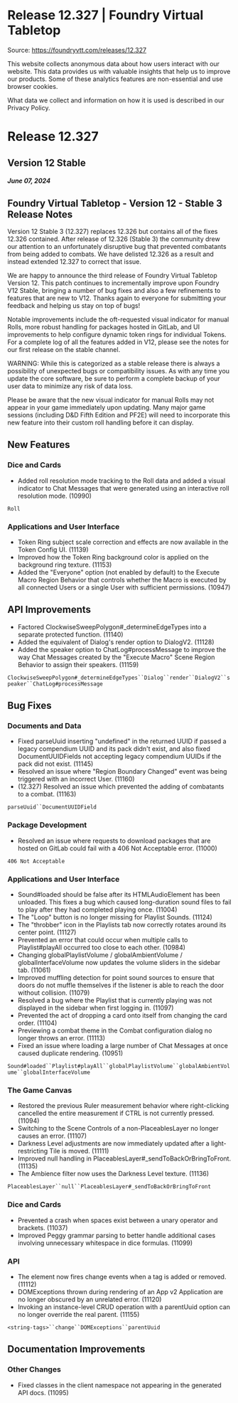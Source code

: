 # Release 12.327 | Foundry Virtual Tabletop

Source: https://foundryvtt.com/releases/12.327

This website collects anonymous data about how users interact with our website. This data provides us with 
        valuable insights that help us to improve our products. Some of these analytics features are non-essential 
        and use browser cookies.

What data we collect and information on how it is used is described in our 
        Privacy Policy.


# Release 12.327


## Version 12 Stable


##### June 07, 2024


## Foundry Virtual Tabletop - Version 12 - Stable 3 Release Notes

Version 12 Stable 3 (12.327) replaces 12.326 but contains all of the fixes 12.326 contained. After release of 12.326 (Stable 3) the community drew our attention to an unfortunately disruptive bug that prevented combatants from being added to combats. We have delisted 12.326 as a result and instead extended 12.327 to correct that issue.

We are happy to announce the third release of Foundry Virtual Tabletop Version 12. This patch continues to incrementally improve upon Foundry V12 Stable, bringing a number of bug fixes and also a few refinements to features that are new to V12. Thanks again to everyone for submitting your feedback and helping us stay on top of bugs!

Notable improvements include the oft-requested visual indicator for manual Rolls, more robust handling for packages hosted in GitLab, and UI improvements to help configure dynamic token rings for individual Tokens. For a complete log of all the features added in V12, please see the notes for our first release on the stable channel.

WARNING: While this is categorized as a stable release there is always a possibility of unexpected bugs or compatibility issues. As with any time you update the core software, be sure to perform a complete backup of your user data to minimize any risk of data loss.

Please be aware that the new visual indicator for manual Rolls may not appear in your game immediately upon updating. Many major game sessions (including D&D Fifth Edition and PF2E) will need to incorporate this new feature into their custom roll handling before it can display.


## New Features


### Dice and Cards

- Added roll resolution mode tracking to the Roll data and added a visual indicator to Chat Messages that were generated using an interactive roll resolution mode. (10990)

`Roll`
### Applications and User Interface

- Token Ring subject scale correction and effects are now available in the Token Config UI. (11139)
- Improved how the Token Ring background color is applied on the background ring texture. (11153)
- Added the "Everyone" option (not enabled by default) to the Execute Macro Region Behavior that controls whether the Macro is executed by all connected Users or a single User with sufficient permissions. (10947)


## API Improvements

- Factored ClockwiseSweepPolygon#_determineEdgeTypes into a separate protected function. (11140)
- Added the equivalent of Dialog's render option to DialogV2. (11128)
- Added the speaker option to ChatLog#processMessage to improve the way Chat Messages created by the "Execute Macro" Scene Region Behavior to assign their speakers. (11159)

`ClockwiseSweepPolygon#_determineEdgeTypes``Dialog``render``DialogV2``speaker``ChatLog#processMessage`
## Bug Fixes


### Documents and Data

- Fixed parseUuid inserting "undefined" in the returned UUID if passed a legacy compendium UUID and its pack didn't exist, and also fixed DocumentUUIDFields not accepting legacy compendium UUIDs if the pack did not exist. (11145)
- Resolved an issue where "Region Boundary Changed" event was being triggered with an incorrect User. (11160)
- (12.327) Resolved an issue which prevented the adding of combatants to a combat. (11163)

`parseUuid``DocumentUUIDField`
### Package Development

- Resolved an issue where requests to download packages that are hosted on GitLab could fail with a 406 Not Acceptable error. (11000)

`406 Not Acceptable`
### Applications and User Interface

- Sound#loaded should be false after its HTMLAudioElement has been unloaded. This fixes a bug which caused long-duration sound files to fail to play after they had completed playing once. (11004)
- The "Loop" button is no longer missing for Playlist Sounds. (11124)
- The "throbber" icon in the Playlists tab now correctly rotates around its center point. (11127)
- Prevented an error that could occur when multiple calls to Playlist#playAll occurred too close to each other. (10984)
- Changing globalPlaylistVolume / globalAmbientVolume / globalInterfaceVolume now updates the volume sliders in the sidebar tab.  (11061)
- Improved muffling detection for point sound sources to ensure that doors do not muffle themselves if the listener is able to reach the door without collision. (11079)
- Resolved a bug where the Playlist that is currently playing was not displayed in the sidebar when first logging in. (11097)
- Prevented the act of dropping a card onto itself from changing the card order. (11104)
- Previewing a combat theme in the Combat configuration dialog no longer throws an error. (11113)
- Fixed an issue where loading a large number of Chat Messages at once caused duplicate rendering. (10951)

`Sound#loaded``Playlist#playAll``globalPlaylistVolume``globalAmbientVolume``globalInterfaceVolume`
### The Game Canvas

- Restored the previous Ruler measurement behavior where right-clicking cancelled the entire measurement if CTRL is not currently pressed. (11094)
- Switching to the Scene Controls of a non-PlaceablesLayer no longer causes an error. (11107)
- Darkness Level adjustments are now immediately updated after a light-restricting Tile is moved. (11111)
- Improved null handling in PlaceablesLayer#_sendToBackOrBringToFront. (11135)
- The Ambience filter now uses the Darkness Level texture. (11136)

`PlaceablesLayer``null``PlaceablesLayer#_sendToBackOrBringToFront`
### Dice and Cards

- Prevented a crash when spaces exist between a unary operator and brackets. (11037)
- Improved Peggy grammar parsing to better handle additional cases involving unnecessary whitespace in dice formulas. (11099)


### API

- The <string-tags> element now fires change events when a tag is added or removed. (11112)
- DOMExceptions thrown during rendering of an App v2 Application are no longer obscured by an unrelated error. (11120)
- Invoking an instance-level CRUD operation with a parentUuid option can no longer override the real parent. (11155)

`<string-tags>``change``DOMExceptions``parentUuid`
## Documentation Improvements


### Other Changes

- Fixed classes in the client namespace not appearing in the generated API docs. (11095)

